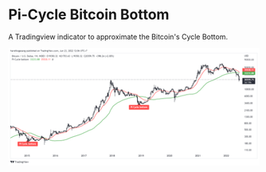 # Pi-Cycle Bitcoin Bottom
A Tradingview indicator to approximate the Bitcoin's Cycle Bottom.

![](./BTCUSD_2022-06-23_12-06-27.png)
